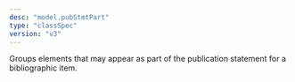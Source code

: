 ```yaml
---
desc: "model.pubStmtPart"
type: "classSpec"
version: "v3"
---
```


Groups elements that may appear as part of the publication statement for a bibliographic
item.